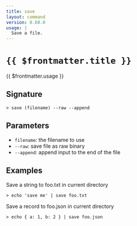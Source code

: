 ```yaml
---
title: save
layout: command
version: 0.60.0
usage: |
  Save a file.
---
```


# `{{ $frontmatter.title }}`

<div style='white-space: pre-wrap;'>{{ $frontmatter.usage }}</div>

## Signature

`> save (filename) --raw --append`

## Parameters

- `filename`: the filename to use
- `--raw`: save file as raw binary
- `--append`: append input to the end of the file

## Examples

Save a string to foo.txt in current directory

```shell
> echo 'save me' | save foo.txt
```

Save a record to foo.json in current directory

```shell
> echo { a: 1, b: 2 } | save foo.json
```
